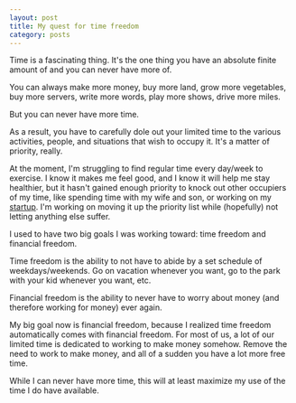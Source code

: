 ```yaml
---
layout: post
title: My quest for time freedom
category: posts
---
```


Time is a fascinating thing.  It's the one thing you have an absolute finite amount of and you can never have more of.

You can always make more money, buy more land, grow more vegetables, buy more servers, write more words, play more shows, drive more miles.

But you can never have more time.

As a result, you have to carefully dole out your limited time to the various activities, people, and situations that wish to occupy it.  It's a matter of priority, really.

At the moment, I'm struggling to find regular time every day/week to exercise.  I know it makes me feel good, and I know it will help me stay healthier, but it hasn't gained enough priority to knock out other occupiers of my time, like spending time with my wife and son, or working on my <a href="http://matchist.com">startup</a>.  I'm working on moving it up the priority list while (hopefully) not letting anything else suffer.

I used to have two big goals I was working toward: time freedom and financial freedom.

Time freedom is the ability to not have to abide by a set schedule of weekdays/weekends.  Go on vacation whenever you want, go to the park with your kid whenever you want, etc.  

Financial freedom is the ability to never have to worry about money (and therefore working for money) ever again.  

My big goal now is financial freedom, because I realized time freedom automatically comes with financial freedom.  For most of us, a lot of our limited time is dedicated to working to make money somehow.  Remove the need to work to make money, and all of a sudden you have a lot more free time.

While I can never have more time, this will at least maximize my use of the time I do have available.
